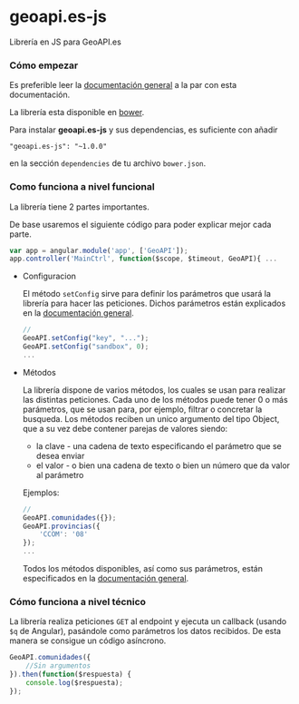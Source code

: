 # geoapi.es-js
Librería en JS para GeoAPI.es

### Cómo empezar

Es preferible leer la [documentación general](https://github.com/GeoAPI-es/geoapi.es-docs) a la par con esta documentación.

La librería esta disponible en [bower](https://bower.io/).

Para instalar <b>geoapi.es-js</b> y sus dependencias, es suficiente con añadir

    "geoapi.es-js": "~1.0.0"

en la sección `dependencies` de tu archivo `bower.json`.

### Como funciona a nivel funcional

La librería tiene 2 partes importantes.

De base usaremos el siguiente código para poder explicar mejor cada parte.

```javascript
var app = angular.module('app', ['GeoAPI']);
app.controller('MainCtrl', function($scope, $timeout, GeoAPI){ ...
```

* Configuracion

    El método `setConfig` sirve para definir los parámetros que usará la librería para hacer las
    peticiones. Dichos parámetros están explicados en la [documentación general](https://github.com/GeoAPI-es/geoapi.es-docs).

    ```javascript
    //
    GeoAPI.setConfig("key", "...");
    GeoAPI.setConfig("sandbox", 0);
    ...
    ```

* Métodos

    La librería dispone de varios métodos, los cuales se usan para realizar las distintas peticiones. Cada uno de los métodos puede tener 0 o más parámetros, que se usan para,
    por ejemplo, filtrar o concretar la busqueda. Los métodos reciben un unico argumento del
    tipo Object, que a su vez debe contener parejas de valores siendo:

    * la clave - una cadena de texto especificando el parámetro que se desea enviar
    * el valor - o bien una cadena de texto o bien un número que da valor al parámetro

    Ejemplos:

    ```javascript
    //
    GeoAPI.comunidades({});
    GeoAPI.provincias({
        'CCOM': '08'
    });
    ...
    ```

    Todos los métodos disponibles, así como sus parámetros, están especificados en la [documentación general](https://github.com/GeoAPI-es/geoapi.es-docs).

### Cómo funciona a nivel técnico

La librería realiza peticiones `GET` al endpoint y ejecuta un callback (usando `$q` de Angular),
pasándole como parámetros los datos recibidos. De esta manera se consigue un código asíncrono.

```javascript
GeoAPI.comunidades({
    //Sin argumentos
}).then(function($respuesta) {
    console.log($respuesta);
});
```

